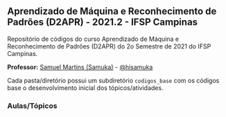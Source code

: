 ## Aprendizado de Máquina e Reconhecimento de Padrões (D2APR) - 2021.2 - IFSP Campinas
Repositório de códigos do curso Aprendizado de Máquina e Reconhecimento de Padrões (D2APR) do 2o Semestre de 2021 do IFSP Campinas.

**Professor:** [Samuel Martins (Samuka)](http://hisamuka.github.io/) - [@hisamuka](https://github.com/hisamuka)

Cada pasta/diretório possui um subdiretório `codigos_base` com os códigos base o desenvolvimento inicial dos tópicos/atividades.

### Aulas/Tópicos
